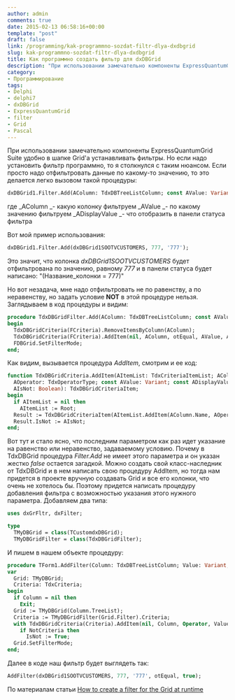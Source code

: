 ```yaml
---
author: admin
comments: true
date: 2015-02-13 06:58:16+00:00
template: "post"
draft: false
link: /programming/kak-programmno-sozdat-filtr-dlya-dxdbgrid
slug: kak-programmno-sozdat-filtr-dlya-dxdbgrid
title: Как программно создать фильтр для dxDBGrid
description: "При использовании замечательно компоненты ExpressQuantumGrid Suite удобно в шапке Grid&#039;а устанавливать фильтры. Но если надо установить фильтр программно?"
category:
- Программирование
tags:
- Delphi
- delphi7
- dxDBGrid
- ExpressQuantumGrid
- filter
- Grid
- Pascal
---
```


При использовании замечательно компоненты ExpressQuantumGrid Suite удобно в шапке Grid'а устанавливать фильтры. Но если надо установить фильтр программно, то я столкнулся с таким нюансом. Если просто надо отфильтровать данные по какому-то значению, то это делается легко вызовом такой процедуры:

```pascal
dxDBGrid1.Filter.Add(AColumn: TdxDBTreeListColumn; const AValue: Variant; const ADisplayValue: string);
```

где 
_AColumn _- какую колонку фильтруем
_AValue _- по какому значению фильтруем
_ADisplayValue _- что отобразить в панели статуса фильтра

Вот мой пример использования:

```pascal
dxDBGrid1.Filter.Add(dxDBGrid1SOOTVCUSTOMERS, 777, '777');
```

Это значит, что колонка _dxDBGrid1SOOTVCUSTOMERS_ будет отфильтрована по значению, равному _777_ и в панели статуса будет написано: "(Название_колонки = 777)"

Но вот незадача, мне надо отфильтровать не по равенству, а по неравенству, но задать условие **NOT** в этой процедуре нельзя. Заглядываем в код процедуры и видим:

```pascal
procedure TdxDBGridFilter.Add(AColumn: TdxDBTreeListColumn; const AValue: Variant; const ADisplayValue: string);
begin
  TdxDBGridCriteria(FCriteria).RemoveItemsByColumn(AColumn);
  TdxDBGridCriteria(FCriteria).AddItem(nil, AColumn, otEqual, AValue, ADisplayValue, False);
  FDBGrid.SetFilterMode;
end;
```

Как видим, вызывается процедура _AddItem_, смотрим и ее код:

```pascal
function TdxDBGridCriteria.AddItem(AItemList: TdxCriteriaItemList; AColumn: TdxDBTreeListColumn;
  AOperator: TdxOperatorType; const AValue: Variant; const ADisplayValue: string;
  AIsNot: Boolean): TdxDBGridCriteriaItem;
begin
  if AItemList = nil then
    AItemList := Root;
  Result := TdxDBGridCriteriaItem(AItemList.AddItem(AColumn.Name, AOperator, AValue, ADisplayValue));
  Result.IsNot := AIsNot;
end;
```

Вот тут и стало ясно, что последним параметром как раз идет указание на равенство или неравенство, задаваемому условию. Почему в TdxDBGrid процедура _Filter.Add_ не имеет этого параметра и он указан жестко _false_ остается загадкой.
Можно создать свой класс-наследник от TdxDBGrid и в нем написать свою процедуру AddItem, но тогда нам придется в проекте вручную создавать Grid и все его колонки, что очень не хотелось бы. Поэтому придется написать процедуру добавления фильтра с возможностью указания этого нужного параметра. 
Добавляем два типа: 

```pascal
uses dxGrFltr, dxFilter; 

type
  TMyDBGrid = class(TCustomdxDBGrid);
  TMyDBGridFilter = class(TdxDBGridFilter);
```

И пишем в нашем объекте процедуру:

```pascal
procedure TForm1.AddFilter(Column: TdxDBTreeListColumn; Value: Variant; DisplayValue: string; Operator: TdxOperatorType = otEqual; NotCriteria: Boolean = False);
var
  Grid: TMyDBGrid;
  Criteria: TdxCriteria;
begin
  if Column = nil then
    Exit;
  Grid := TMyDBGrid(Column.TreeList);
  Criteria := TMyDBGridFilter(Grid.Filter).Criteria;
  with TdxDBGridCriteria(Criteria).AddItem(nil, Column, Operator, Value, DisplayValue, False) do
    if NotCriteria then
      IsNot := True;
  Grid.SetFilterMode;
end;
```

Далее в коде наш фильтр будет выглядеть так:

```pascal
AddFilter(dxDBGrid1SOOTVCUSTOMERS, 777, '777', otEqual, true);
```

По материалам статьи [How to create a filter for the Grid at runtime](https://www.devexpress.com/Support/Center/Question/Details/A977)
